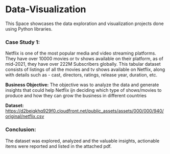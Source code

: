 # Data-Visualization
This Space showcases the data exploration and visualization projects done using Python libraries. 

### Case Study 1:

Netflix is one of the most popular media and video streaming platforms. They have over 10000 movies or tv shows available on their platform, as of mid-2021, they have over 222M Subscribers globally. This tabular dataset consists of listings of all the movies and tv shows available on Netflix, along with details such as - cast, directors, ratings, release year, duration, etc.

**Business Objective:**
The objective was to analyze the data and generate insights that could help Netflix ijn deciding which type of shows/movies to produce and how they can grow the business in different countries

**Dataset:** https://d2beiqkhq929f0.cloudfront.net/public_assets/assets/000/000/940/original/netflix.csv

### Conclusion:
The dataset was explored, analyzed and the valuable insights, actionable items were reported and listed in the attached pdf.
